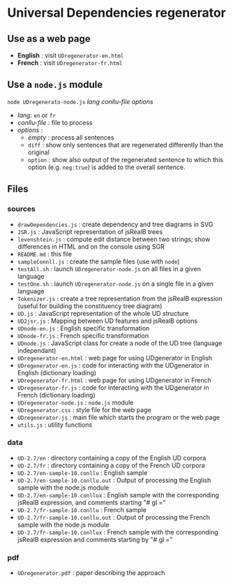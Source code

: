 # Universal Dependencies regenerator

## Use as a web page

* **English** : visit `UDregenerator-en.html`
* **French** : visit `UDregenerator-fr.html`

## Use a `node.js` module

`node UDregenerato-node.js` *lang* *conllu-file* *options*  

* *lang*: `en` or `fr`
* *conllu-file* : file to process
* *options* : 
   * *empty* : process all sentences
   * `diff` : show only sentences that are regenerated differently than the original
   * `option` : show also output of the regenerated sentence to which this option (e.g. `neg:true`) is added to the overall sentence.
   
## Files

### sources

* `drawDependencies.js` : create dependency and tree diagrams in SVG
* `JSR.js` : JavaScript representation of jsRealB trees
* `levenshtein.js` : compute edit distance between two strings; show differences in HTML and on the console using SGR 
* `README.md` : this file
* `sampleConnll.js` : create the sample files (use with `node`)
* `testAll.sh` : launch `UDregenerator-node.js` on all files in a given language
* `testOne.sh` : launch `UDregenerator-node.js` on a single file in a given language
* `Tokenizer.js` : create a tree representation from the jsRealB expression (useful for building the constituency tree diagram)
* `UD.js` : JavaScript representation of the whole UD structure
* `UD2jsr.js` : Mapping between UD features and jsRealB options
* `UDnode-en.js` : English specific transformation 
* `UDnode-fr.js` : French specific transformation
* `UDnode.js` : JavaScript class for create a node of the UD tree (language independant)
* `UDregenerator-en.html` : web page for using UDgenerator in English
* `UDregenerator-en.js` : code for interacting with the UDgenerator in English (dictionary loading)
* `UDregenerator-fr.html` : web page for using UDgenerator in French
* `UDregenerator-fr.js` : code for interacting with the UDgenerator in French (dictionary loading)
* `UDregenerator-node.js` : `node.js` module
* `UDregenerator.css` : style file for the web page
* `UDregenerator.js` : main file which starts the program or the web page
* `utils.js` : utility functions

### data
* `UD-2.7/en` : directory containing a copy of the English UD corpora
* `UD-2.7/fr` : directory containing a copy of the French UD corpora
* `UD-2.7/en-sample-10.conllu` : English sample 
* `UD-2.7/en-sample-10.conllu.out` : Output of processing the English sample with the node.js module
* `UD-2.7/en-sample-10.conllux` : English sample with the corresponding jsRealB expression, and comments starting "# gl ="
* `UD-2.7/fr-sample-10.conllu` : French sample
* `UD-2.7/fr-sample-10.conllu.out` : Output of processing the French sample with the node.js module
* `UD-2.7/fr-sample-10.conllux` : French sample with the corresponding jsRealB expression and comments starting by "# gl ="

### pdf
* `UDregenerator.pdf` : paper describing the approach